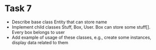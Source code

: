 # Task 7
* Describe base class Entity that can store name
* Implement child classes Stuff, Box, User. Box can store some stuff[]. Every box belongs to user
* Add example of usage of these classes, e.g., create some instances, display data related to them


